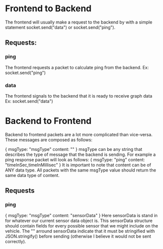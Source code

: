 # Frontend to Backend

The frontend will usually make a request to the backend by with a simple statement socket.send("data") or socket.send("ping").

## Requests:

### ping
The frontend requests a packet to calculate ping from the backend.
Ex: socket.send("ping")

### data
The frontend signals to the backend that it is ready to receive graph data
Ex: socket.send("data")



# Backend to Frontend

Backend to frontend packets are a lot more complicated than vice-versa. These messages are composed as follows:

{
    msgType: "msgType"
    content: ""
}
msgType can be any string that describes the type of message that the backend is sending. For example a ping response packet will look as follows:
{
    msgType: "ping"
    content: "timeInSec,timeInMillisec"
}
It is important to note that content can be of ANY data type. All packets with the same msgType value should return the same data type of content.

## Requests

### ping

{
    msgType: "msgType"
    content: "sensorData"
}
Here sensorData is stand in for whatever our current sensor data object is. This sensorData structure should contain fields for every possible sensor that we might include on the vehicle. The "" arround sensorData indicate that it must be stringified with JSON.stringify() before sending (otherwise I believe it would not be sent correctly).